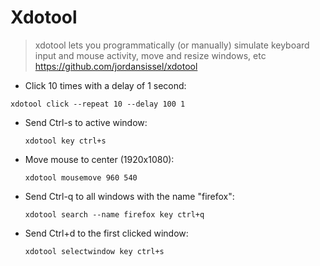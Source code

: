 # Xdotool

> xdotool lets you programmatically (or manually) simulate keyboard input and mouse activity, move and resize windows, etc
> https://github.com/jordansissel/xdotool
- Click 10 times with a delay of 1 second:

`xdotool click --repeat 10 --delay 100 1`

- Send Ctrl-s to active window:

  `xdotool key ctrl+s`

- Move mouse to center (1920x1080):

  `xdotool mousemove 960 540`
  
- Send Ctrl-q to all windows with the name "firefox":

  `xdotool search --name firefox key ctrl+q`
  
- Send Ctrl+d to the first clicked window:
  
  `xdotool selectwindow key ctrl+s`
